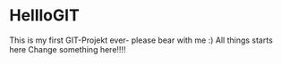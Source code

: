 # HellloGIT
This is my first GIT-Projekt ever- please bear with me :) 
All things starts here
Change something here!!!!